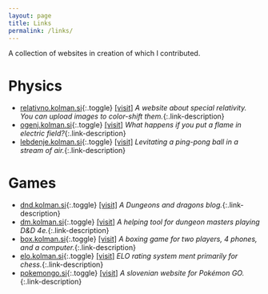 ```yaml
---
layout: page
title: Links
permalink: /links/
---
```


A collection of websites in creation of which I contributed.

# Physics

* [relativno.kolman.si](#){:.toggle} [[visit]](http://relativno.kolman.si)
    *A website about special relativity. You can upload images to color-shift them.*{:.link-description}
* [ogenj.kolman.si](#){:.toggle} [[visit]](http://ogenj.kolman.si/)
    *What happens if you put a flame in electric field?*{:.link-description}
* [lebdenje.kolman.si](#){:.toggle} [[visit]](http://lebdenje.kolman.si/)
    *Levitating a ping-pong ball in a stream of air.*{:.link-description}

# Games

* [dnd.kolman.si](#){:.toggle} [[visit]](http://dnd.kolman.si)
    *A Dungeons and dragons blog.*{:.link-description}
* [dm.kolman.si](#){:.toggle} [[visit]](http://dm.kolman.si)
    *A helping tool for dungeon masters playing D&amp;D 4e.*{:.link-description}
* [box.kolman.si](#){:.toggle} [[visit]](http://box.kolman.si)
    *A boxing game for two players, 4 phones, and a computer.*{:.link-description}
* [elo.kolman.si](#){:.toggle} [[visit]](http://elo.kolman.si)
    *ELO rating system ment primarily for chess.*{:.link-description}
* [pokemongo.si](#){:.toggle} [[visit]](http://pokemongo.si)
    *A slovenian website for Pokémon GO.*{:.link-description}


<script>
    $("a.toggle").click(function(event){
        $(".link-description", event.target.parentElement).toggle();
    })
</script>
